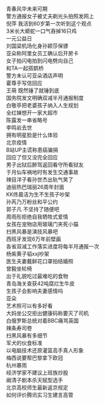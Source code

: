 青春风华未来可期  
警方通报女子被丈夫剃光头拍照发网上  
倪萍 我活到60岁第一次听到这个观点  
3米长大蟒蛇一口气吞掉16只鸡  
一元公益日  
刘国梁机场化身孙颖莎保镖  
亚朵称阿里女员工确认后开房卡  
女子拍闪电拍到闪电劈向自己  
和TA一起搭鹊桥  
警方未认可亚朵酒店声明  
霍尊手写信回应  
王萌 既然锤了就锤到底  
国务院发文明确双减半月通报制度  
白敬亭把老婆孩子纳入人生规划  
全红婵想开一家大超市  
陈露发一串省略号  
李鸣岩去世  
拥有明星脸是什么体验  
北京疫情  
B站UP主谎称患癌骗捐  
回应了但又没完全回应  
男子出狱后醉驾返回看守所看狱友  
于月仙车祸地时有发生交通事故  
辣目洋子看孙世杰出轨气笑了  
迪丽热巴瑞丽26周年封面  
KK佟晨洁为生不生孩子吵架  
孙芮乃万粉丝和平公约  
郭子凡 不坚持了随便吧  
周雨彤拒绝自我牺牲式爱情  
女孩在宠物店用玻璃门夹死小猫  
扫黑风暴是演技风暴吧  
西班牙发现6万年前壁画  
各省双减工作落实进度将每半月通报一次  
杨紫黄子韬xxj吵架  
医生夫妻戴鲜花口罩拍结婚照  
曾毅坐轮椅  
出于礼貌吃过最难吃的食物  
青岛海关查获42吨腐烂生牛皮  
生孩子会影响夫妻感情吗  
亚朵  
艺术照可以有多好看  
大妈坐公交拒出健康码称要灭了司机  
白俄罗斯总统对着BBC痛骂英国  
辣条寿司卷  
扫黑风暴有多细节  
军犬的伙食标准  
以电脑技术还原灌篮高手真人形象  
梅西说要帮巴黎拿下欧冠  
杭州暴雨  
经济学家不建议上班族炒股  
阚清子剧本杀天赋型选手  
北京高校师生最新返京规定  
如何评价腾讯实习生建言高管  
